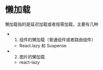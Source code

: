 # 懒加载

懒加载指的是延迟加载或者按需加载，主要有几种

- 1. 组件的懒加载（普通组件或者路由组件）
  - React.lazy 和 Suspense
- 2. 图片的懒加载
  - react-lazy
